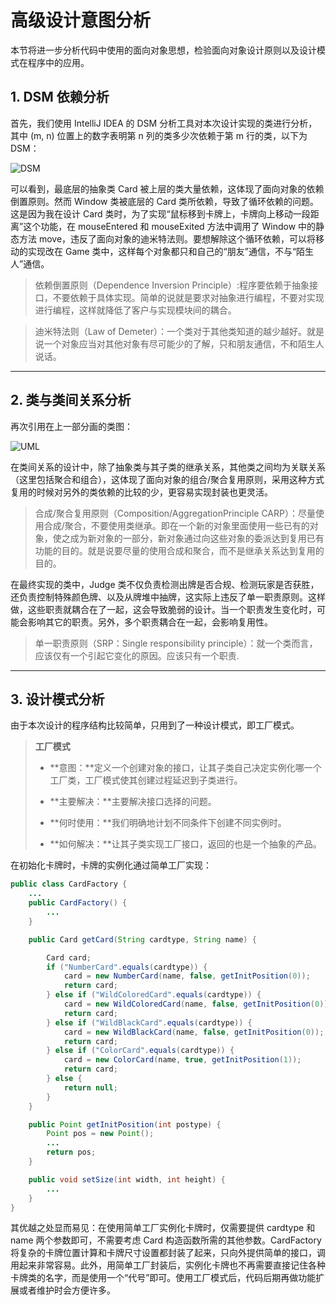 # 高级设计意图分析

本节将进一步分析代码中使用的面向对象思想，检验面向对象设计原则以及设计模式在程序中的应用。

## 1. DSM 依赖分析

首先，我们使用 IntelliJ IDEA 的 DSM 分析工具对本次设计实现的类进行分析，其中 (m, n) 位置上的数字表明第 n 列的类多少次依赖于第 m 行的类，以下为 DSM：

![DSM](D:\NutShell\Object_Oriented\UCAS-OOP\Docs\DSM.png)

可以看到，最底层的抽象类 Card 被上层的类大量依赖，这体现了面向对象的依赖倒置原则。然而 Window 类被底层的 Card 类所依赖，导致了循环依赖的问题。这是因为我在设计 Card 类时，为了实现“鼠标移到卡牌上，卡牌向上移动一段距离”这个功能，在 mouseEntered 和 mouseExited 方法中调用了 Window 中的静态方法 move，违反了面向对象的迪米特法则。要想解除这个循环依赖，可以将移动的实现改在 Game 类中，这样每个对象都只和自己的“朋友”通信，不与“陌生人”通信。

> 依赖倒置原则（Dependence Inversion Principle）:程序要依赖于抽象接口，不要依赖于具体实现。简单的说就是要求对抽象进行编程，不要对实现进行编程，这样就降低了客户与实现模块间的耦合。

> 迪米特法则（Law of Demeter）：一个类对于其他类知道的越少越好。就是说一个对象应当对其他对象有尽可能少的了解，只和朋友通信，不和陌生人说话。

***

## 2. 类与类间关系分析

再次引用在上一部分画的类图：

![UML](D:\NutShell\Object_Oriented\UCAS-OOP\Docs\UML.png)

在类间关系的设计中，除了抽象类与其子类的继承关系，其他类之间均为关联关系（这里包括聚合和组合），这体现了面向对象的组合/聚合复用原则，采用这种方式复用的时候对另外的类依赖的比较的少，更容易实现封装也更灵活。

> 合成/聚合复用原则（Composition/AggregationPrinciple CARP）：尽量使用合成/聚合，不要使用类继承。即在一个新的对象里面使用一些已有的对象，使之成为新对象的一部分，新对象通过向这些对象的委派达到复用已有功能的目的。就是说要尽量的使用合成和聚合，而不是继承关系达到复用的目的。

在最终实现的类中，Judge 类不仅负责检测出牌是否合规、检测玩家是否获胜，还负责控制特殊颜色牌、以及从牌堆中抽牌，这实际上违反了单一职责原则。这样做，这些职责就耦合在了一起，这会导致脆弱的设计。当一个职责发生变化时，可能会影响其它的职责。另外，多个职责耦合在一起，会影响复用性。

> 单一职责原则（SRP：Single responsibility principle）：就一个类而言，应该仅有一个引起它变化的原因。应该只有一个职责.

***

## 3. 设计模式分析

由于本次设计的程序结构比较简单，只用到了一种设计模式，即工厂模式。

> **工厂模式**
>
> * **意图：**定义一个创建对象的接口，让其子类自己决定实例化哪一个工厂类，工厂模式使其创建过程延迟到子类进行。
>
> * **主要解决：**主要解决接口选择的问题。
>
> * **何时使用：**我们明确地计划不同条件下创建不同实例时。
>
> * **如何解决：**让其子类实现工厂接口，返回的也是一个抽象的产品。

在初始化卡牌时，卡牌的实例化通过简单工厂实现：

```java
public class CardFactory {
	...
	public CardFactory() {
		...
	}

	public Card getCard(String cardtype, String name) {

		Card card;
		if ("NumberCard".equals(cardtype)) {
			card = new NumberCard(name, false, getInitPosition(0));
			return card;
		} else if ("WildColoredCard".equals(cardtype)) {
			card = new WildColoredCard(name, false, getInitPosition(0));
			return card;
		} else if ("WildBlackCard".equals(cardtype)) {
			card = new WildBlackCard(name, false, getInitPosition(0));
			return card;
		} else if ("ColorCard".equals(cardtype)) {
			card = new ColorCard(name, true, getInitPosition(1));
			return card;
		} else {
			return null;
		}
	}

	public Point getInitPosition(int postype) {
		Point pos = new Point();
		...
		return pos;
	}

	public void setSize(int width, int height) {
		...
	}
}
```

其优越之处显而易见：在使用简单工厂实例化卡牌时，仅需要提供 cardtype 和 name 两个参数即可，不需要考虑    Card 构造函数所需的其他参数。CardFactory 将复杂的卡牌位置计算和卡牌尺寸设置都封装了起来，只向外提供简单的接口，调用起来非常容易。此外，用简单工厂封装后，实例化卡牌也不再需要直接记住各种卡牌类的名字，而是使用一个“代号”即可。使用工厂模式后，代码后期再做功能扩展或者维护时会方便许多。
